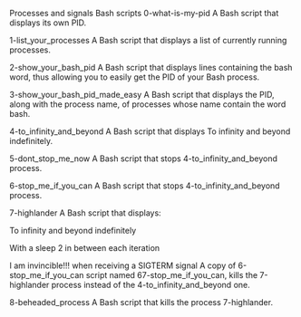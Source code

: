 Processes and signals
Bash scripts
0-what-is-my-pid
A Bash script that displays its own PID.

1-list_your_processes
A Bash script that displays a list of currently running processes.

2-show_your_bash_pid
A Bash script that displays lines containing the bash word, thus allowing you to easily get the PID of your Bash process.

3-show_your_bash_pid_made_easy
A Bash script that displays the PID, along with the process name, of processes whose name contain the word bash.

4-to_infinity_and_beyond
A Bash script that displays To infinity and beyond indefinitely.

5-dont_stop_me_now
A Bash script that stops 4-to_infinity_and_beyond process.

6-stop_me_if_you_can
A Bash script that stops 4-to_infinity_and_beyond process.

7-highlander
A Bash script that displays:

To infinity and beyond indefinitely

With a sleep 2 in between each iteration

I am invincible!!! when receiving a SIGTERM signal A copy of 6-stop_me_if_you_can script named 67-stop_me_if_you_can, kills the 7-highlander process instead of the 4-to_infinity_and_beyond one.

8-beheaded_process
A Bash script that kills the process 7-highlander.